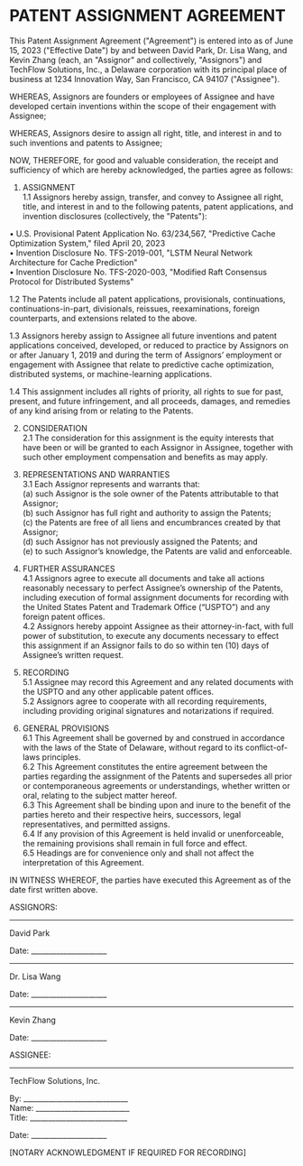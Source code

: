 <!--
Generated by CaseThread CLI POC
Document Type: patent-assignment-agreement
Input File: tfs-01-patent-assignment-founders.yaml
Generated: 2025-07-09T00:40:56.466Z
Generation Time: 24s
-->

PATENT ASSIGNMENT AGREEMENT
===========================


This Patent Assignment Agreement ("Agreement") is entered into as of June 15, 2023 ("Effective Date") by and between David Park, Dr. Lisa Wang, and Kevin Zhang (each, an "Assignor" and collectively, "Assignors") and TechFlow Solutions, Inc., a Delaware corporation with its principal place of business at 1234 Innovation Way, San Francisco, CA 94107 ("Assignee").


WHEREAS, Assignors are founders or employees of Assignee and have developed certain inventions within the scope of their engagement with Assignee;

WHEREAS, Assignors desire to assign all right, title, and interest in and to such inventions and patents to Assignee;

NOW, THEREFORE, for good and valuable consideration, the receipt and sufficiency of which are hereby acknowledged, the parties agree as follows:


1. ASSIGNMENT  
1.1 Assignors hereby assign, transfer, and convey to Assignee all right, title, and interest in and to the following patents, patent applications, and invention disclosures (collectively, the "Patents"):

  • U.S. Provisional Patent Application No. 63/234,567, "Predictive Cache Optimization System," filed April 20, 2023  
  • Invention Disclosure No. TFS-2019-001, "LSTM Neural Network Architecture for Cache Prediction"  
  • Invention Disclosure No. TFS-2020-003, "Modified Raft Consensus Protocol for Distributed Systems"

1.2 The Patents include all patent applications, provisionals, continuations, continuations-in-part, divisionals, reissues, reexaminations, foreign counterparts, and extensions related to the above.

1.3 Assignors hereby assign to Assignee all future inventions and patent applications conceived, developed, or reduced to practice by Assignors on or after January 1, 2019 and during the term of Assignors’ employment or engagement with Assignee that relate to predictive cache optimization, distributed systems, or machine-learning applications.

1.4 This assignment includes all rights of priority, all rights to sue for past, present, and future infringement, and all proceeds, damages, and remedies of any kind arising from or relating to the Patents.


2. CONSIDERATION  
2.1 The consideration for this assignment is the equity interests that have been or will be granted to each Assignor in Assignee, together with such other employment compensation and benefits as may apply.


3. REPRESENTATIONS AND WARRANTIES  
3.1 Each Assignor represents and warrants that:  
  (a) such Assignor is the sole owner of the Patents attributable to that Assignor;  
  (b) such Assignor has full right and authority to assign the Patents;  
  (c) the Patents are free of all liens and encumbrances created by that Assignor;  
  (d) such Assignor has not previously assigned the Patents; and  
  (e) to such Assignor’s knowledge, the Patents are valid and enforceable.


4. FURTHER ASSURANCES  
4.1 Assignors agree to execute all documents and take all actions reasonably necessary to perfect Assignee’s ownership of the Patents, including execution of formal assignment documents for recording with the United States Patent and Trademark Office (“USPTO”) and any foreign patent offices.  
4.2 Assignors hereby appoint Assignee as their attorney-in-fact, with full power of substitution, to execute any documents necessary to effect this assignment if an Assignor fails to do so within ten (10) days of Assignee’s written request.


5. RECORDING  
5.1 Assignee may record this Agreement and any related documents with the USPTO and any other applicable patent offices.  
5.2 Assignors agree to cooperate with all recording requirements, including providing original signatures and notarizations if required.


6. GENERAL PROVISIONS  
6.1 This Agreement shall be governed by and construed in accordance with the laws of the State of Delaware, without regard to its conflict-of-laws principles.  
6.2 This Agreement constitutes the entire agreement between the parties regarding the assignment of the Patents and supersedes all prior or contemporaneous agreements or understandings, whether written or oral, relating to the subject matter hereof.  
6.3 This Agreement shall be binding upon and inure to the benefit of the parties hereto and their respective heirs, successors, legal representatives, and permitted assigns.  
6.4 If any provision of this Agreement is held invalid or unenforceable, the remaining provisions shall remain in full force and effect.  
6.5 Headings are for convenience only and shall not affect the interpretation of this Agreement.


IN WITNESS WHEREOF, the parties have executed this Agreement as of the date first written above.


ASSIGNORS:



_____________________________  
David Park  

Date: _____________________



_____________________________  
Dr. Lisa Wang  

Date: _____________________



_____________________________  
Kevin Zhang  

Date: _____________________



ASSIGNEE:



_____________________________  
TechFlow Solutions, Inc.

By: _____________________________  
Name: __________________________  
Title: ___________________________  

Date: _____________________



[NOTARY ACKNOWLEDGMENT IF REQUIRED FOR RECORDING]